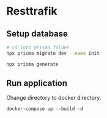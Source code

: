 # Resttrafik

## Setup database

```bash
# cd into prisma folder
npx prisma migrate dev --name init

npx prisma generate
```

## Run application

Change directory to docker directory.

```
docker-compose up --build -d
```